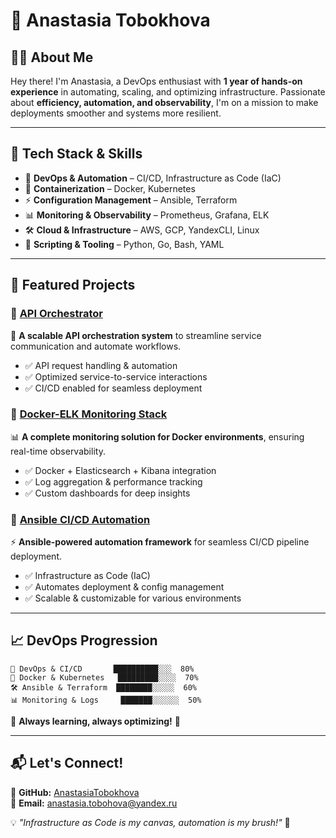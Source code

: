 # 🚀 Anastasia Tobokhova

## 👩‍💻 About Me
Hey there! I'm Anastasia, a DevOps enthusiast with **1 year of hands-on experience** in automating, scaling, and optimizing infrastructure. Passionate about **efficiency, automation, and observability**, I'm on a mission to make deployments smoother and systems more resilient. 

---
## 🔧 Tech Stack & Skills

- 🚀 **DevOps & Automation** – CI/CD, Infrastructure as Code (IaC)
- 🐳 **Containerization** – Docker, Kubernetes
- ⚡ **Configuration Management** – Ansible, Terraform
- 📊 **Monitoring & Observability** – Prometheus, Grafana, ELK
- 🛠 **Cloud & Infrastructure** – AWS, GCP, YandexCLI, Linux
- 🚀 **Scripting & Tooling** – Python, Go, Bash, YAML

---
## 📌 Featured Projects

### 🔹 [API Orchestrator](https://github.com/AnastasiaTobokhova/api_orchestrator_bot)
🚀 **A scalable API orchestration system** to streamline service communication and automate workflows.
- ✅ API request handling & automation
- ✅ Optimized service-to-service interactions
- ✅ CI/CD enabled for seamless deployment

### 🔹 [Docker-ELK Monitoring Stack](https://github.com/AnastasiaTobokhova/docker_monitoring)
📊 **A complete monitoring solution for Docker environments**, ensuring real-time observability.
- ✅ Docker + Elasticsearch + Kibana integration
- ✅ Log aggregation & performance tracking
- ✅ Custom dashboards for deep insights

### 🔹 [Ansible CI/CD Automation](https://github.com/AnastasiaTobokhova/ansible_ci_cd)
⚡ **Ansible-powered automation framework** for seamless CI/CD pipeline deployment.
- ✅ Infrastructure as Code (IaC)
- ✅ Automates deployment & config management
- ✅ Scalable & customizable for various environments

---
## 📈 DevOps Progression

```
🚀 DevOps & CI/CD       ██████████░░░  80%
🐳 Docker & Kubernetes   █████████░░░░  70%
🛠 Ansible & Terraform  ████████░░░░░  60%
📊 Monitoring & Logs     ███████░░░░░░  50%
```

🔹 **Always learning, always optimizing!** 🚀

---
## 📬 Let's Connect!
📌 **GitHub:** [AnastasiaTobokhova](https://github.com/AnastasiaTobokhova)  
📌 **Email:** anastasia.tobohova@yandex.ru  

💡 _"Infrastructure as Code is my canvas, automation is my brush!"_ 🎨
